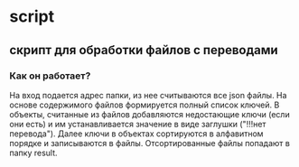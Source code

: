 # script

## скрипт для обработки файлов с переводами

### Как он работает?

На вход подается адрес папки, из нее считываются все json файлы. На основе содержимого файлов формируется полный список ключей. В объекты, считанные из файлов добавляются недостающие ключи (если они есть) и им устанавливается значение в виде заглушки ("!!!нет перевода"). Далее ключи в объектах сортируются в алфавитном порядке и записываются в файлы. Отсортированные файлы попадают в папку result.